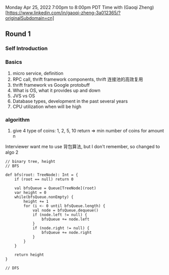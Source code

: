 Monday Apr 25, 2022
7:00pm to 8:00pm PDT Time with (Gaoqi Zheng)[https://www.linkedin.com/in/gaoqi-zheng-3a012365/?originalSubdomain=cn]

## Round 1

### Self Introduction

### Basics
1. micro service, definition
2. RPC call, thrift framework components, thrift 连接池的高效复用
3. thrift framework vs Google protobuff
4. What is OS, what it provides up and down
5. JVS vs OS
6. Database types, development in the past several years
7. CPU utilization when will be high


### algorithm

1. give 4 type of coins: 1, 2, 5, 10
return => min number of coins for amount n

Interviewer want me to use 背包算法, but I don't remember, so changed to algo 2

```
// binary tree, height
// BFS

def bfs(root: TreeNode): Int = {
	if (root == null) return 0

	val bfsQueue = Queue[TreeNode](root)
	var height = 0
	while(bfsQueue.nonEmpty) {
		height += 1
		for (i <- 0 until bfsQueue.length) {
			val node = bfsQueue.dequeue()
			if (node.left != null) {
				bfsQueue += node.left
			}
			if (node.right != null) {
				bfsQueue += node.right
			}
		}
	}

	return height
}

// DFS
```
